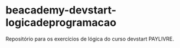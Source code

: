 # beacademy-devstart-logicadeprogramacao
Repositório para os exercícios de lógica do curso devstart PAYLIVRE.
